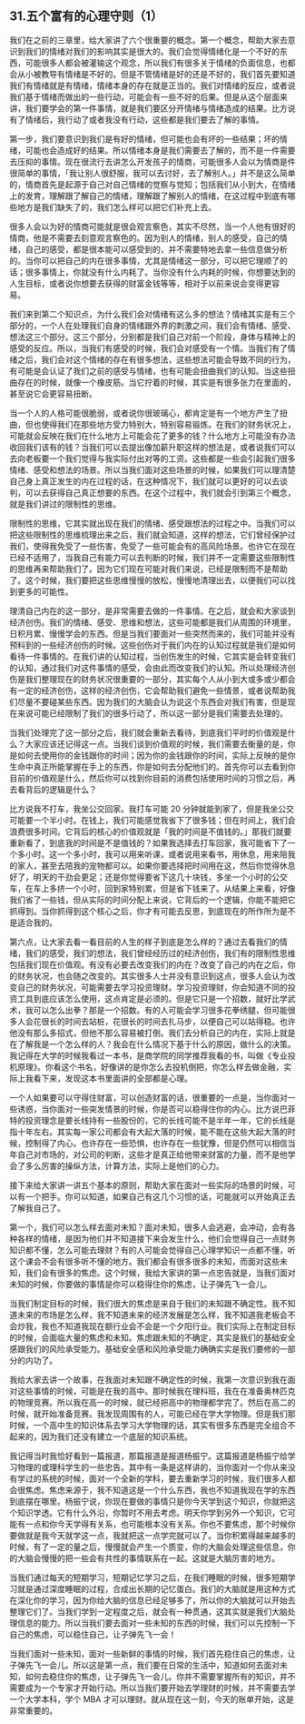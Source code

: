 ## 31.五个富有的心理守则（1）
我们在之前的三章里，给大家讲了六个很重要的概念。第一个概念，帮助大家去意识到我们的情绪对我们的影响其实是很大的。我们会觉得情绪化是一个不好的东西，可能很多人都会被灌输这个观念，所以我们有很多关于情绪的负面信息，也都会从小被教导有情绪是不好的。但是不管情绪是好的还是不好的，我们首先要知道我们有情绪就是有情绪，情绪本身的存在就是正当的。我们对情绪的反应，或者说我们基于情绪而做出的一些行动，可能会有一些不好的后果。但是从这个层面来讲，我们要学会的第一件事情，就是我们要区分开情绪与情绪造成的结果。比方说有了情绪后，我行动了或者我没有行动，这些都是我们要去了解的事情。


第一步，我们要意识到我们是有好的情绪，但可能也会有坏的一些结果；坏的情绪，可能也会造成好的结果。所以情绪本身是我们需要去了解的，而不是一件需要去压抑的事情。现在很流行去讲怎么开发孩子的情商，可能很多人会以为情商是件很简单的事情，「我让别人很舒服，我可以去讨好，去了解别人。」并不是这么简单的，情商首先是起源于自己对自己情绪的觉察与觉知；包括我们从小到大，在情绪上的发育，理解跟了解自己的情绪，理解跟了解别人的情绪，在这过程中到底有哪些地方是我们缺失了的，我们怎么样可以把它们补充上去。


很多人会以为好的情商可能就是很会观言察色，其实不尽然，当一个人他有很好的情商，他是不需要去刻意观言察色的。因为别人的情绪，别人的感受，自己的情绪，自己的感受，都是很本能可以感受到的，并不需要特地去拿一些信息做分析的。当你可以把自己的内在很多事情，尤其是情绪这一部分，可以把它理顺了的话；很多事情上，你就没有什么内耗了。当你没有什么内耗的时候，你想要达到的人生目标，或者说你想要去获得的财富金钱等等，相对于以前来说会变得更容易。 


我们来到第二个知识点，为什么我们会对情绪有这么多的想法？情绪其实是有三个部分的，一个人在处理我们自身的情绪跟外界的刺激之间，我们会有情绪、感受、想法这三个部分。这三个部分，分别都是我们自己对前一个阶段，身体与精神上的感受的反应。所以，当我们有感受的时候，我们会对感受有一个情。当我们有了情绪之后，我们会对这个情绪的存在有很多想法，这些想法可能会导致不同的行为， 有可能是会认证了我们之前的感受与情绪，也有可能会扭曲我们的认知。当这些扭曲存在的时候，就像一个橡皮筋。当它拧着的时候，其实是有很多张力在里面的，甚至说它会更容易扭断。 


当一个人的人格可能很脆弱，或者说你很玻璃心，都肯定是有一个地方产生了扭曲，但也使得我们在那些地方受力特别大，特别容易锻炼。在我们的财务状况上，可能就会反映在我们在什么地方上可能会花了更多的钱？什么地方上可能没有办法收回我们该有的钱？当我们可以去提出像加薪升职这样的想法是，或者说我们可以去向老板要一个我们觉得与我实际付出对等的工资。这些都是一些会引起我们很多情绪、感受和想法的场景。所以当我们面对这些场景的时候，如果我们可以理清楚自己身上真正发生的内在过程的话，在这种情况下，我们就可以更好的可以去谈判，可以去获得自己真正想要的东西。在这个过程中，我们就会引到第三个概念，就是我们讲过的限制性的思维。


限制性的思维，它其实就出现在我们的情绪、感受跟想法的过程之中。当我们可以把这些限制性的思维梳理出来之后，我们就会知道，这样的想法，它们曾经保护过我们，使得我免受了一些伤害，免受了一些可能会有的高风险场景。也许它在现在已经不适用了，当我自己有能力可以去判断的时候，我们并不一定需要这些限制性的思维再来帮助我们了。因为它们现在可能对我们来说，已经是限制而不是帮助了。这个时候，我们要把这些思维慢慢的放松，慢慢地清理出去，以便我们可以找到更多的可能性。


理清自己内在的这一部分，是非常需要去做的一件事情。在之后，就会和大家谈到经济创伤。我们的情绪、感受、思维和想法，这些可能都是我们从周围的环境里，日积月累、慢慢学会的东西。但是当我们要面对一些突然而来的，我们可能并没有预料到的一些经济创伤的时候。这些创伤对于我们内在的认知过程就是我们是如何看待一件事情的。在我们讲的认知过程，当创伤发生的时候，它其实是会转变我们的认知，通过我们对这件事情的感受，会由此而改变我们的认知。所以处理经济创伤是我们整理现在的财务状况很重要的一部分，其实每个人从小到大或多或少都会有一定的经济创伤，这样的经济创伤，它会帮助我们避免一些情景，或者说帮助我们尽量不要碰某些东西。因为我们的大脑会认为说这个东西会对我们有害，但是现在来说可能已经限制了我们的很多行动了，所以这一部分是我们需要去处理的。 


当我们处理完了这一部分之后，我们就会重新去看待，到底我们平时的价值观是什么？大家应该还记得这一点。当我们谈到价值观的时候，我们需要去衡量的是，你是如何去使用你的金钱跟你的时间；因为你的金钱跟你的时间，实际上反映的是你生命中真正所能掌握在手上的东西，你是如何去分配他们的。首先你可以去看到你目前的价值观是什么，然后你可以找到你目前的消费包括使用时间的习惯之后，再去看背后的逻辑是什么？ 


比方说我不打车，我坐公交回家。我打车可能 20 分钟就能到家了，但是我坐公交可能要一个半小时。在钱上，我们可能感觉我省下了很多钱；但在时间上，我们会浪费很多时间。它背后的核心的价值观就是「我的时间是不值钱的。」那我们就要重新看了，到底我的时间是不是值钱的？如果我选择去打车回家，我可能省下了一个多小时。这一个多小时，我可以用来听课，或者说用来看书，用休息，用来陪我的家人，甚至去陪我的宠物都可以。如果你要选择把时间用在这，然后你觉得休息好了，明天的干劲会更足；还是你觉得要省下这几十块钱，多坐一个小时的公交车，在车上多挤一个小时，回到家特别累，但是省下钱来了。从结果上来看，好像我们省了一些钱，但从实际的时间分配上来说，它背后的一个逻辑，你能不能把它抓得到。当你抓得到这个核心之后，你才有可能去反思，到底现在的所作所为是不是适合我的。 


第六点，让大家去看一看目前的人生的样子到底是怎么样的？通过去看我们的情绪，我们的感受，我们的想法，我们曾经经历过的经济创伤，我们有的限制性思维包括我们现在价值观。有没有必要去改变我们的内在？改变了自己的内在之后，你的财务状况，也会随之改变的。其实很多人士并没有意识到这点，很多人会认为改变自己的财务状况，可能需要去学习投资理财。学习投资理财，你会知道不同的投资工具到底应该怎么使用，这点肯定是必须的。但是它只是一个招数，就好比学武术，我可以怎么出拳？那是一个招数。有的人可能会学习很多花拳绣腿，但可能很多人会花很长的时间去站桩，花很长的时间去扎马步，以便自己可以站得稳。也许他没有那么多招式，但他不那么容易被打倒。我们去分析自己的内在，实际上就是在了解我是一个怎么样的人？我会在什么情况下基于什么的原因，做什么的决策。我记得在大学的时候我看过一本书，是商学院的同学推荐我看的书，叫做《专业投机原理》。你看这个书名，好像讲的是你怎么去投机倒把，你怎么样去做金融，实际上我看下来，发现这本书里面讲的全部都是心理。 


一个人如果要可以守得住财富，可以创造财富的话，很重要的一点是，当你面对一些诱惑，当你面对一些突发情景的时候，你是否可以稳得住你的内心。比方说巴菲特的投资理念是要长线持有一些股份的，它的长线可能不是半年一年，它的长线是指十年左右。其实每一家公司都会有大起大落的时候，能不能在这些大起大落的时候，控制得了内心。也许存在一些恐惧，也许存在一些犹豫，但是仍然可以相信当年自己对市场的，对公司的判断，这些才是真正给他带来财富的力量，而不是他学会了多么厉害的操纵方法，计算方法，实际上是他们的心力。 


接下来给大家讲一讲五个基本的原则，帮助大家在面对一些实际的场景的时候，可以有一个把手。你可以知道，如果自己有这几个习惯的话，可能就可以开始真正去了解我自己了。 


第一个，我们可以怎么样去面对未知？面对未知，很多人会逃避，会冲动，会有各种各样的情绪，是因为他们并不知道接下来会发生什么，他们会觉得自己一点财务知识都不懂，怎么可能去理财？有的人可能会觉得自己心理学知识一点都不懂，听这个课会不会有很多听不懂的地方。我们都会有很多很多的未知，而面对这些未知，我们会有很多的焦虑。这个时候，我给大家讲的第一点忠告就是，当我们面对未知的时候，你要做的事情是你可以稳得住你的焦虑，让子弹先飞一会儿。


当我们制定目标的时候，我们很大的焦虑是来自于我们的未知跟不确定性。我不知道未来的市场是怎么样，我不知道未来的经济发展是怎么样，我不知道我老板会不会炒我，我也不知道我现在额行业会不会是一个夕阳行业。我们实际上在制定目标的时候，会面临大量的焦虑和未知。焦虑跟未知的不确定，其实是我们的基础安全感跟我们的风险承受能力。基础安全感和风险承受能力确确实实是我们要修的一部分的内功了。


我给大家去讲一个故事，在我面对未知跟不确定性的时候，我第一次意识到我在面对这些事情的时候，可能是在我的高中。那时候我在理科班，我在在准备奥林匹克的物理竞赛。所以我在高一的时候，就已经把高中的物理都学完了。然后在高二的时候，就开始准备竞赛。我发现周围有的人，可能已经在学大学物理。但是我们那时候，一个高中生的知识体系去学习大学物理的话，其实有很多东西是完全组合不起来的，因为我们还没有建立一个底层的知识系统。 


我记得当时我恰好看到一篇报道，那篇报道是报道杨振宁。这篇报道是杨振宁给学习物理的或理科学生的一些忠告。其中有一条是这样讲的，当你面对一个你从来没有学过的系统的时候，面对一个全新的学科，要去重新学习的时候，我们很多人都会很焦虑。焦虑来源于，我不知道这是一个什么东西，我也不知道我现在学的东西到底摆在哪里。杨振宁说，你现在要做的事情只是你今天学到这个知识，你就把这个知识学透。它有什么外沿，你暂时不用去考虑。明天你学到另外一个知识，它可能有一点和你今天学得有关系，也可能根本没有关系。你也不要焦虑，那个时候你要做就是我今天就学这一点，我就把这一点学完就可以了。当你积累得越来越多的时候，有了一定的量之后，慢慢就会产生一个质变，你的大脑会处理这些信息，你的大脑会慢慢的把一些会有共性的事情联系在一起。这就是大脑厉害的地方。


当我们通过每天的短期学习，短期记忆学习之后，在我们睡眠的时候，很多短期学习就是通过深度睡眠的过程，合成出长期的记忆蛋白。我们的大脑就是用这种方式在深化你的学习，因为你给大脑的信息已经足够多了，所以你的大脑就可以开始去整理它们了。当我们学到一定程度之后，就会有一种贯通，这其实就是我们大脑处理信息的能力。所以当我们要去面对一些未知的东西的时候，我们可以先控制一下自己的焦虑，可以稳住自己，让子弹先飞一会！


当我们面对一些未知，面对一些新鲜的事情的时候，我们首先稳住自己的焦虑，让子弹先飞一会儿。所以这是第一点，我们要在日常的生活中，知道如何去面对未知，如何去稳住你的焦虑，让子弹先飞一会儿。你并不需要掌握所有的知识，并不需要成为一个专家才开始行动。所以当我们要开始去学理财的时候，并不需要去学一个大学本科，学个 MBA 才可以理财。就从现在这一刻，今天的账单开始，这是非常重要的。

